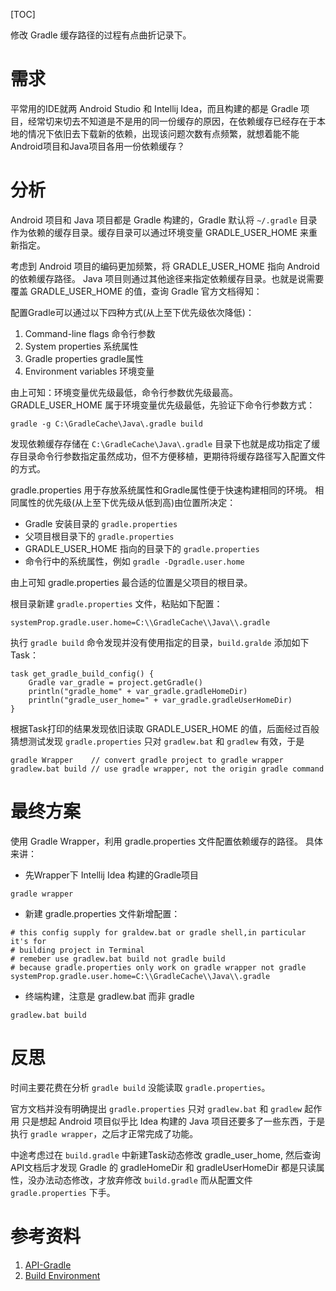 [TOC]

修改 Gradle 缓存路径的过程有点曲折记录下。

# 需求
平常用的IDE就两 Android Studio 和 Intellij Idea，而且构建的都是 Gradle 项目，经常切来切去不知道是不是用的同一份缓存的原因，在依赖缓存已经存在于本地的情况下依旧去下载新的依赖，出现该问题次数有点频繁，就想着能不能Android项目和Java项目各用一份依赖缓存？

# 分析

Android 项目和 Java 项目都是 Gradle 构建的，Gradle 默认将 `~/.gradle` 目录作为依赖的缓存目录。缓存目录可以通过环境变量 GRADLE_USER_HOME 来重新指定。

考虑到 Android 项目的编码更加频繁，将 GRADLE_USER_HOME 指向 Android 的依赖缓存路径。 Java 项目则通过其他途径来指定依赖缓存目录。也就是说需要覆盖 GRADLE_USER_HOME 的值，查询 Gradle 官方文档得知：

配置Gradle可以通过以下四种方式(从上至下优先级依次降低)：

1. Command-line flags 命令行参数
2. System properties 系统属性
3. Gradle properties gradle属性
4. Environment variables 环境变量 

由上可知：环境变量优先级最低，命令行参数优先级最高。GRADLE_USER_HOME 属于环境变量优先级最低，先验证下命令行参数方式：

```
gradle -g C:\GradleCache\Java\.gradle build
```

发现依赖缓存存储在 `C:\GradleCache\Java\.gradle` 目录下也就是成功指定了缓存目录命令行参数指定虽然成功，但不方便移植，更期待将缓存路径写入配置文件的方式。

gradle.properties 用于存放系统属性和Gradle属性便于快速构建相同的环境。
相同属性的优先级(从上至下优先级从低到高)由位置所决定：

* Gradle 安装目录的 `gradle.properties` 
* 父项目根目录下的 `gradle.properties`
* GRADLE_USER_HOME 指向的目录下的 `gradle.properties`
* 命令行中的系统属性，例如 `gradle -Dgradle.user.home`

由上可知 gradle.properties 最合适的位置是父项目的根目录。  

根目录新建 `gradle.properties` 文件，粘贴如下配置：

```
systemProp.gradle.user.home=C:\\GradleCache\\Java\\.gradle
```

执行 `gradle build` 命令发现并没有使用指定的目录，`build.gralde` 添加如下Task：

```
task get_gradle_build_config() {
    Gradle var_gradle = project.getGradle()
    println("gradle_home" + var_gradle.gradleHomeDir)
    println("gradle_user_home=" + var_gradle.gradleUserHomeDir)
}
```

根据Task打印的结果发现依旧读取 GRADLE_USER_HOME 的值，后面经过百般猜想测试发现 `gradle.properties` 只对 `gradlew.bat` 和 `gradlew` 有效，于是

```
gradle Wrapper    // convert gradle project to gradle wrapper
gradlew.bat build // use gradle wrapper, not the origin gradle command
```


# 最终方案

使用 Gradle Wrapper，利用 gradle.properties 文件配置依赖缓存的路径。
具体来讲：

* 先Wrapper下 Intellij Idea 构建的Gradle项目
```
gradle wrapper
```
* 新建 gradle.properties 文件新增配置：
```
# this config supply for graldew.bat or gradle shell,in particular it's for
# building project in Terminal
# remeber use gradlew.bat build not gradle build
# because gradle.properties only work on gradle wrapper not gradle
systemProp.gradle.user.home=C:\\GradleCache\\Java\\.gradle
```

* 终端构建，注意是 gradlew.bat 而非 gradle

```
gradlew.bat build
```

# 反思

时间主要花费在分析 `gradle build` 没能读取 `gradle.properties`。  

官方文档并没有明确提出 `gradle.properties` 只对 `gradlew.bat` 和 `gradlew` 起作用
只是想起 Android 项目似乎比 Idea 构建的 Java 项目还要多了一些东西，于是执行 `gradle wrapper`，之后才正常完成了功能。  

中途考虑过在 `build.gradle` 中新建Task动态修改 gradle_user_home, 然后查询API文档后才发现 Gradle 的 gradleHomeDir 和 gradleUserHomeDir 都是只读属性，没办法动态修改，才放弃修改 `build.gradle` 而从配置文件 `gradle.properties` 下手。

# 参考资料
1. [API-Gradle](https://docs.gradle.org/5.6.2/dsl/org.gradle.api.invocation.Gradle.html#org.gradle.api.invocation.Gradle:gradle)
2. [Build Environment](https://docs.gradle.org/current/userguide/build_environment.html)